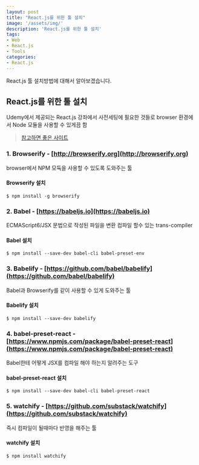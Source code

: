 ```yaml
---
layout: post
title: "React.js를 위한 툴 설치"
image: '/assets/img/'
description: 'React.js를 위한 툴 설치'
tags:
- Web
- React.js
- Tools
categories:
- React.js
---
```


React.js 툴 설치방법에 대해서 알아보겠습니다.

## React.js를 위한 툴 설치
Udemy에서 제공되는 React.js 강좌에서 사전세팅에 필요한 것들로 browser 환경에서 Node 모듈을 사용할 수 있게끔 함

>  [참고하면 좋은 사이트](http://shiren.github.io/2015-06-23-동적인-자바스크립트-앱을-위한-ES6-사용법/)

### 1. Browserify - [http://browserify.org](http://browserify.org)
browser에서 NPM 모듁을 사용할 수 있도록 도와주는 툴

#### Browserify 설치

```
$ npm install -g browserify
```


### 2. Babel - [https://babeljs.io](https://babeljs.io)
ECMAScript6/JSX 문법으로 작성된 파일을 변환 컴파일 할수 있는 trans-compiler


#### Babel 설치

```
$ npm install --save-dev babel-cli babel-preset-env
```

### 3. Babelify - [https://github.com/babel/babelify](https://github.com/babel/babelify)
Babel과 Browserify를 같이 사용할 수 있게 도와주는 툴


#### Babelify 설치

```
$ npm install --save-dev babelify
```


### 4. babel-preset-react - [https://www.npmjs.com/package/babel-preset-react](https://www.npmjs.com/package/babel-preset-react)
Babel한테 어떻게 JSX를 컴파일 해야 하는지 알려주는 도구


#### babel-preset-react 설치

```
$ npm install --save-dev babel-cli babel-preset-react
```

### 5. watchify - [https://github.com/substack/watchify](https://github.com/substack/watchify)
즉시 컴파일이 될때마다 반영을 해주는 툴


#### watchify 설치

```
$ npm install watchify
```
